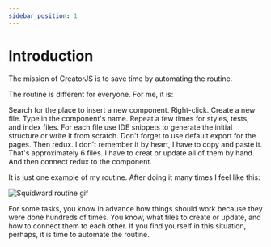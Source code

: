 ```yaml
---
sidebar_position: 1
---
```


# Introduction

The mission of CreatorJS is to save time by automating the routine.

The routine is different for everyone. For me, it is:

Search for the place to insert a new component. Right-click. Create a new file.
Type in the component's name. Repeat a few times for styles, tests, and index files.
For each file use IDE snippets to generate the initial structure or write it from scratch.
Don't forget to use default export for the pages. Then redux. I don't remember it by heart, I have to copy and paste it.
That's approximately 6 files. I have to creat or update all of them by hand.
And then connect redux to the component. 

It is just one example of my routine. After doing it many times I feel like this:

![Squidward routine gif](https://media.giphy.com/media/xTiTnxCaP0qE2XYalO/giphy.gif)

For some tasks, you know in advance how things should work because they were done hundreds of times.
You know, what files to create or update, and how to connect them to each other.
If you find yourself in this situation, perhaps, it is time to automate the routine.
